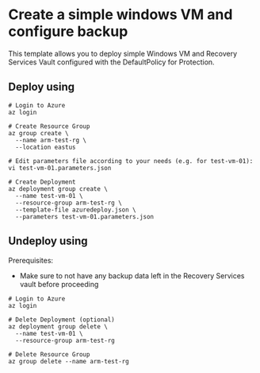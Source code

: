 # Create a simple windows VM and configure backup

This template allows you to deploy simple Windows VM and Recovery Services Vault configured with the DefaultPolicy for Protection.

## Deploy using

```
# Login to Azure
az login

# Create Resource Group
az group create \
  --name arm-test-rg \
  --location eastus

# Edit parameters file according to your needs (e.g. for test-vm-01):
vi test-vm-01.parameters.json

# Create Deployment
az deployment group create \
  --name test-vm-01 \
  --resource-group arm-test-rg \
  --template-file azuredeploy.json \
  --parameters test-vm-01.parameters.json
```

## Undeploy using

Prerequisites:
* Make sure to not have any backup data left in the Recovery Services vault before proceeding

```
# Login to Azure
az login

# Delete Deployment (optional)
az deployment group delete \
  --name test-vm-01 \
  --resource-group arm-test-rg

# Delete Resource Group
az group delete --name arm-test-rg
```
